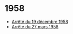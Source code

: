 # 1958

- [Arrêté du 19 décembre 1958](arrete-du-19-decembre-1958)
- [Arrêté du 27 mars 1958](arrete-du-27-mars-1958)
